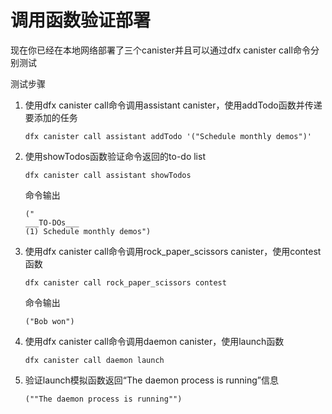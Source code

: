# 调用函数验证部署

现在你已经在本地网络部署了三个canister并且可以通过dfx canister call命令分别测试

测试步骤

1. 使用dfx canister call命令调用assistant canister，使用addTodo函数并传递要添加的任务  


   ```text
   dfx canister call assistant addTodo '("Schedule monthly demos")'
   ```

2. 使用showTodos函数验证命令返回的to-do list  


   ```text
   dfx canister call assistant showTodos
   ```

   命令输出

   ```text
   ("
   ___TO-DOs___
   (1) Schedule monthly demos")
   ```

3. 使用dfx canister call命令调用rock\_paper\_scissors canister，使用contest函数  


   ```text
   dfx canister call rock_paper_scissors contest
   ```

   命令输出

   ```text
   ("Bob won")
   ```

4. 使用dfx canister call命令调用daemon canister，使用launch函数  


   ```text
   dfx canister call daemon launch
   ```

5. 验证launch模拟函数返回“The daemon process is running”信息  


   ```text
   (""The daemon process is running"")
   ```


